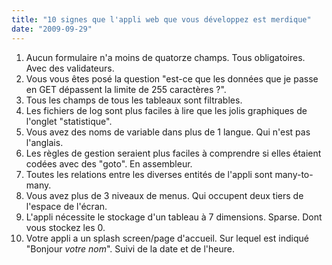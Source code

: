 ```yaml
---
title: "10 signes que l'appli web que vous développez est merdique"
date: "2009-09-29"
---
```


1. Aucun formulaire n'a moins de quatorze champs. Tous obligatoires. Avec des validateurs.
2. Vous vous êtes posé la question "est-ce que les données que je passe en GET dépassent la limite de 255 caractères ?".
3. Tous les champs de tous les tableaux sont filtrables.
4. Les fichiers de log sont plus faciles à lire que les jolis graphiques de l'onglet "statistique".
5. Vous avez des noms de variable dans plus de 1 langue. Qui n'est pas l'anglais.
6. Les règles de gestion seraient plus faciles à comprendre si elles étaient codées avec des "goto". En assembleur.
7. Toutes les relations entre les diverses entités de l'appli sont many-to-many.
8. Vous avez plus de 3 niveaux de menus. Qui occupent deux tiers de l'espace de l'écran.
9. L'appli nécessite le stockage d'un tableau à 7 dimensions. Sparse. Dont vous stockez les 0.
10. Votre appli a un splash screen/page d'accueil. Sur lequel est indiqué "Bonjour _votre nom_". Suivi de la date et de l'heure.
